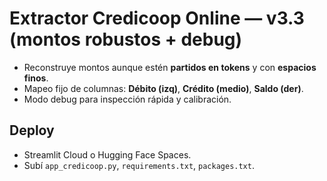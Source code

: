 
# Extractor Credicoop Online — v3.3 (montos robustos + debug)

- Reconstruye montos aunque estén **partidos en tokens** y con **espacios finos**.
- Mapeo fijo de columnas: **Débito (izq)**, **Crédito (medio)**, **Saldo (der)**.
- Modo debug para inspección rápida y calibración.

## Deploy
- Streamlit Cloud o Hugging Face Spaces.
- Subí `app_credicoop.py`, `requirements.txt`, `packages.txt`.
